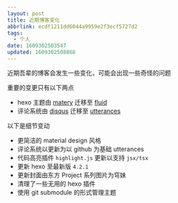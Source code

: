```yaml
---
layout: post
title: 近期博客变化
abbrlink: ecdf1211dd6044a9959e2f3ecf5727d2
tags:
  - 个人
date: 1609302503547
updated: 1609302508868
---
```


近期吾辈的博客会发生一些变化，可能会出现一些奇怪的问题

重要的变更只有以下两点

*   hexo 主题由 [matery](https://github.com/blinkfox/hexo-theme-matery/) 迁移至 [fluid](https://github.com/fluid-dev/hexo-theme-fluid)
*   评论系统由 [disqus](https://blog.disqus.com/) 迁移至 [utterances](https://utteranc.es/)

以下是细节变动

*   更简洁的 material design 风格
*   评论系统以更新为以 github 为基础 utterances
*   代码高亮插件 `highlight.js` 更新以支持 `jsx/tsx`
*   更新 hexo 至最新版 `4.2.1`
*   更新封面由东方 Project 系列图片为穹妹
*   清理了一些无用的 hexo 插件
*   使用 git submodule 的形式管理主题
